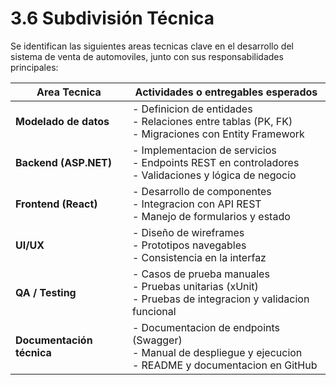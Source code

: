 # 3.6 Subdivisión Técnica

Se identifican las siguientes areas tecnicas clave en el desarrollo del sistema de venta de automoviles, junto con sus responsabilidades principales:

| Area Tecnica         | Actividades o entregables esperados |
|----------------------|--------------------------------------|
| **Modelado de datos** | - Definicion de entidades<br>- Relaciones entre tablas (PK, FK)<br>- Migraciones con Entity Framework |
| **Backend (ASP.NET)** | - Implementacion de servicios<br>- Endpoints REST en controladores<br>- Validaciones y lógica de negocio |
| **Frontend (React)**  | - Desarrollo de componentes<br>- Integracion con API REST<br>- Manejo de formularios y estado |
| **UI/UX**             | - Diseño de wireframes<br>- Prototipos navegables<br>- Consistencia en la interfaz |
| **QA / Testing**      | - Casos de prueba manuales<br>- Pruebas unitarias (xUnit)<br>- Pruebas de integracion y validacion funcional |
| **Documentación técnica** | - Documentacion de endpoints (Swagger)<br>- Manual de despliegue y ejecucion<br>- README y documentacion en GitHub |

